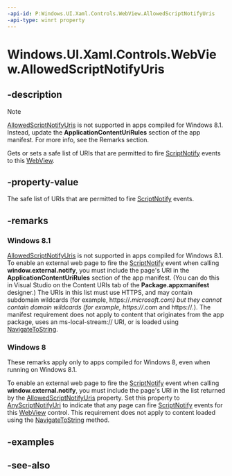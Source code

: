 ```yaml
---
-api-id: P:Windows.UI.Xaml.Controls.WebView.AllowedScriptNotifyUris
-api-type: winrt property
---
```


<!-- Property syntax
public Windows.Foundation.Collections.IVector<Windows.Foundation.Uri> AllowedScriptNotifyUris { get;  set; }
-->

# Windows.UI.Xaml.Controls.WebView.AllowedScriptNotifyUris

## -description
> [!NOTE]
> [AllowedScriptNotifyUris](webview_allowedscriptnotifyuris.md) is not supported in apps compiled for Windows 8.1. Instead, update the **ApplicationContentUriRules** section of the app manifest. For more info, see the Remarks section.

Gets or sets a safe list of URIs that are permitted to fire [ScriptNotify](webview_scriptnotify.md) events to this [WebView](webview.md).

## -property-value
The safe list of URIs that are permitted to fire [ScriptNotify](webview_scriptnotify.md) events.

## -remarks
### Windows 8.1

[AllowedScriptNotifyUris](webview_allowedscriptnotifyuris.md) is not supported in apps compiled for Windows 8.1. To enable an external web page to fire the [ScriptNotify](webview_scriptnotify.md) event when calling **window.external.notify**, you must include the page's URI in the **ApplicationContentUriRules** section of the app manifest. (You can do this in Visual Studio on the Content URIs tab of the **Package.appxmanifest** designer.) The URIs in this list must use HTTPS, and may contain subdomain wildcards (for example, https://*.microsoft.com) but they cannot contain domain wildcards (for example, https://*.com and https://*.*). The manifest requirement does not apply to content that originates from the app package, uses an ms-local-stream:// URI, or is loaded using [NavigateToString](webview_navigatetostring_1924125949.md).

### Windows 8

These remarks apply only to apps compiled for Windows 8, even when running on Windows 8.1.

To enable an external web page to fire the [ScriptNotify](webview_scriptnotify.md) event when calling **window.external.notify**, you must include the page's URI in the list returned by the [AllowedScriptNotifyUris](webview_allowedscriptnotifyuris.md) property. Set this property to [AnyScriptNotifyUri](webview_anyscriptnotifyuri.md) to indicate that any page can fire [ScriptNotify](webview_scriptnotify.md) events for this [WebView](webview.md) control. This requirement does not apply to content loaded using the [NavigateToString](webview_navigatetostring.md) method.

## -examples

## -see-also
